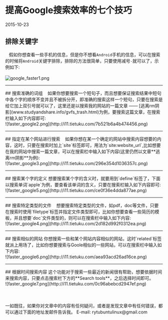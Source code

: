 # 提高Google搜索效率的七个技巧
2015-10-23 <br />
## 排除关键字
&nbsp;&nbsp;&nbsp;假如你想查看一些手机的信息，但是你不想看`Android`手机的信息，可以在搜索的时候将`Android`关键字排除，排除的方法很简单，只要使用减号`-`就可以了，示例如下:<br />     
![google_faster1.png](http://i11.tietuku.com/1413c8347a147378.png)<br />
<hr />
## 搜索准确的词组
&nbsp;&nbsp;&nbsp;如果你想要搜索一个短句子，而且想要保证搜索结果中短句中各个字的顺序不变并且不被拆分开，即准确的搜索这样一个短句，只要在搜索是给它加上双引号就可以了，这里还是以搜索我的网站的一篇文章 —— [逃离rm阴影](www.studyandshare.info/gvfs_trash.html)为例，要搜索这篇文章，在搜索栏输入如下内容即可:     <br />     
![faster_google2.png](http://i11.tietuku.com/7b521b6a4b474456.png)<br />
<hr />
## 指定在某个网站进行搜索
&nbsp;&nbsp;&nbsp;如果你想在某一个确定的网站中搜索内容想要的内容，这时，只要在搜索时加上`site`标签即可，用法为`site:website_url`,比如想要在我的网站中搜索一篇文章，可以在搜索栏中输入如下内容(这里仍然以文章**逃离rm阴影**为例):    <br />     
![faster_google3.png](http://i11.tietuku.com/296e354d1036357c.png)<br />
<hr />
## 搜索某个字的定义
想要搜索某个字的含义时，就要用到`define`标签了，下面以搜索单词`apple`为例，要查看该单词的含义，只要在搜索栏输入如下内容即可:    <br />     
![faster_google5.png](http://i11.tietuku.com/ce0f36e4dda877ae.png)<br />
<hr />
## 搜索特定类型的文件
&nbsp;&nbsp;&nbsp;想要搜索特定类型的文件，如pdf，doc等文件，只要在搜索时使用`filetype`标签并指定文件类型即可，比如你想要查看一些简历的模板，并且想要`doc`文件类型的，则可以在搜索栏中输入如下内容:    <br />     
![faster_google4.png](http://i11.tietuku.com/2d182d992f0312ea.png)<br />
<hr />
## 搜索相似的网站
你想搜索一些和某个网站内容相似的网站，这时`related`标签就派上用场了，比如你想要搜索与Goole相似的一些网站，可以在搜索栏中输入如下内容:    <br />    
![faster_google6.png](http://i11.tietuku.com/aea93acd26ad16ce.png)<br />
<hr />
## 根据时间搜索内容
这个功能对于搜索一些最近的新闻很有帮助，想要依据时间来搜索内容，只要点击搜索栏下方的**Search tools**，之后选择时间即可。       <br />     
![faster_google7.png](http://i11.tietuku.com/0c96abebcd2947ef.png)<br />
<br /><br /><br />
一如既往，如果你对文章中的内容有任何疑问，或者是发现文章中有任何错误，都可以通过下面的地址发邮件告诉我。    
E-mail: rytubuntulinux@gmail.com     
<br /><br />
